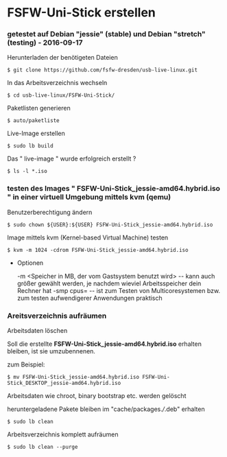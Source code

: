 # FSFW-Uni-Stick erstellen

### getestet auf Debian "jessie" (stable) und Debian "stretch" (testing) - 2016-09-17


Herunterladen der benötigeten Dateien

  ` $ git clone https://github.com/fsfw-dresden/usb-live-linux.git `

In das Arbeitsverzeichnis wechseln

  ` $ cd usb-live-linux/FSFW-Uni-Stick/ `

Paketlisten generieren

  ` $ auto/paketliste `

Live-Image erstellen

  ` $ sudo lb build `

Das " live-image " wurde erfolgreich erstellt ?

  ` $ ls -l *.iso `


### testen des Images " FSFW-Uni-Stick_jessie-amd64.hybrid.iso " in einer virtuell Umgebung mittels kvm (qemu)

Benutzerberechtigung ändern 

  ` $ sudo chown ${USER}:${USER} FSFW-Uni-Stick_jessie-amd64.hybrid.iso ` 

Image mittels kvm (Kernel-based Virtual Machine) testen

  ` $ kvm -m 1024 -cdrom FSFW-Uni-Stick_jessie-amd64.hybrid.iso `

  * Optionen

	-m <Speicher in MB, der vom Gastsystem benutzt wird> -- kann auch größer gewählt werden, je nachdem wieviel Arbeitsspeicher dein Rechner hat
	-smp cpus=<Anzahl der zu verwendenden CPUs>  -- ist zum Testen von Multicoresystemen bzw. zum testen aufwendigerer Anwendungen praktisch


### Areitsverzeichnis aufräumen 

Arbeitsdaten löschen 

Soll die erstellte **FSFW-Uni-Stick_jessie-amd64.hybrid.iso** erhalten bleiben, ist sie umzubennenen.

zum Beispiel:

  ` $ mv FSFW-Uni-Stick_jessie-amd64.hybrid.iso FSFW-Uni-Stick_DESKTOP_jessie-amd64.hybrid.iso `

Arbeitsdaten wie chroot, binary bootstrap etc. werden gelöscht 

heruntergeladene Pakete bleiben im "cache/packages.*/*.deb" erhalten 

  ` $ sudo lb clean `

Arbeitsverzeichnis komplett aufräumen

  ` $ sudo lb clean --purge `

